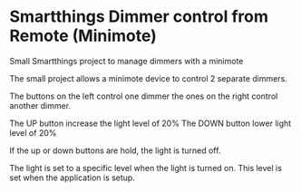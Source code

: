 # Smartthings Dimmer control from Remote (Minimote) 
Small Smartthings project to manage dimmers with a minimote 


The small project allows a minimote device to control 2 separate dimmers.

The buttons on the left control one dimmer the ones on the right control another dimmer.

The UP button increase the light level of 20%
The DOWN button lower light level of 20%

If the up or down buttons are hold, the light is turned off.

The light is set to a specific level when the light is turned on.  This level is set when the application is setup.
